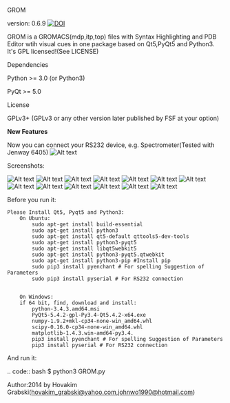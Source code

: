 GROM

version: 0.6.9
[![DOI](https://zenodo.org/badge/19024/hovo1990/GROM.svg)](https://zenodo.org/badge/latestdoi/19024/hovo1990/GROM)



GROM is a GROMACS(mdp,itp,top) files with Syntax Highlighting and PDB Editor wtih visual cues in one package based on Qt5,PyQt5 and Python3. It's GPL licensed!(See LICENSE)

Dependencies

Python >= 3.0 (or Python3)

PyQt >= 5.0

License

GPLv3+ (GPLv3 or any other version later published by FSF at your option)

**New Features**


Now you can connect your RS232 device, e.g. Spectrometer(Tested with Jenway 6405)
![Alt text](/screenshots/screen14.png?raw=true "Screen 14")




Screenshots:

![Alt text](/screenshots/screen1.png?raw=true "Screen 1")
![Alt text](/screenshots/screen2.png?raw=true "Screen 2")
![Alt text](/screenshots/screen7.png?raw=true "Screen 7")
![Alt text](/screenshots/screen8.png?raw=true "Screen 8")
![Alt text](/screenshots/screen9.png?raw=true "Screen 9")
![Alt text](/screenshots/screen3.png?raw=true "Screen 3")
![Alt text](/screenshots/screen4.png?raw=true "Screen 4")
![Alt text](/screenshots/screen5.png?raw=true "Screen 5")
![Alt text](/screenshots/screen6.png?raw=true "Screen 6")
![Alt text](/screenshots/screen10.png?raw=true "Screen 10")
![Alt text](/screenshots/screen11.png?raw=true "Screen 11")
![Alt text](/screenshots/screen12.png?raw=true "Screen 12")
![Alt text](/screenshots/screen13.png?raw=true "Screen 13")

Before you run it:


    Please Install Qt5, Pyqt5 and Python3:
        On Ubuntu:
            sudo apt-get install build-essential
            sudo apt-get install python3
            sudo apt-get install qt5-default qttools5-dev-tools
            sudo apt-get install python3-pyqt5
            sudo apt-get install libqt5webkit5
            sudo apt-get install python3-pyqt5.qtwebkit
            sudo apt-get install python3-pip #Install pip
            sudo pip3 install pyenchant # For spelling Suggestion of Parameters
            sudo pip3 install pyserial # For RS232 connection


        On Windows:
        if 64 bit, find, download and install:
            python-3.4.3.amd64.msi
            PyQt5-5.4.2-gpl-Py3.4-Qt5.4.2-x64.exe
            numpy-1.9.2+mkl-cp34-none-win_amd64.whl
            scipy-0.16.0-cp34-none-win_amd64.whl
            matplotlib-1.4.3.win-amd64-py3.4.
            pip3 install pyenchant # For spelling Suggestion of Parameters
            pip3 install pyserial # For RS232 connection


And run it:

.. code:: bash
    $ python3 GROM.py




Author:2014 by Hovakim Grabski(hovakim_grabski@yahoo.com,johnwo1990@hotmail.com)
